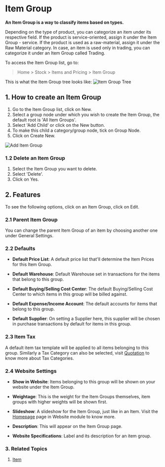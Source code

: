<!-- add-breadcrumbs -->
# Item Group

**An Item Group is a way to classify items based on types.**

Depending on the type of product, you can categorize an item under its respective field. If the product is
service-oriented, assign it under the Item Group - service. If the
product is used as a raw-material, assign it under the Raw Material
category. In case, an item is used only in trading, you can categorize it
under an Item Group called Trading.

To access the Item Group list, go to:
> Home > Stock > Items and Pricing > Item Group

This is what the Item Group tree looks like:
<img class="screenshot" alt="Item Group Tree" src="{{docs_base_url}}/v13/assets/img/stock/item-group-tree.png">

## 1. How to create an Item Group

1. Go to the Item Group list, click on New.
1. Select a group node under which you wish to create the Item Group, the default root is 'All Item Groups'.
1. Select 'Add Child' or click on the New button.
1. To make this child a category/group node, tick on Group Node.
1. Click on Create New.

<img class="screenshot" alt="Add Item Group" src="{{docs_base_url}}/v13/assets/img/stock/item-group-new.gif">

### 1.2 Delete an Item Group

1. Select the Item Group you want to delete.
1. Select 'Delete'.
1. Click on Yes.

## 2. Features
To see the following options, click on an Item Group, click on Edit.

### 2.1 Parent Item Group
You can change the parent Item Group of an item by choosing another one under General Settings.

### 2.2 Defaults

* **Default Price List**: A default price list that'll determine the Item Prices for this Item Group.
* **Default Warehouse**: Default Warehouse set in transactions for the items that belong to this group.

* **Default Buying/Selling Cost Center**: The default Buying/Selling Cost Center to which items in this group will be billed against.
* **Default Expense/Income Account**: The default accounts for items that belong to this group.
* **Default Supplier**: On setting a Supplier here, this supplier will be chosen in purchase transactions by default for items in this group.

### 2.3 Item Tax
A default item tax template will be applied to all items belonging to this group. Similarly a Tax Category can also be selected, visit [Quotation](/docs/v13/user/manual/en/selling/quotation) to know more about Tax Categories.

### 2.4 Website Settings
* **Show in Website**: Items belonging to this group will be shown on your website under the Item Group.
* **Weightage**: This is the weight for the Item Groups themselves, item groups with higher weights will be shown first.
* **Slideshow**: A slideshow for the Item Group, just like in an Item. Visit the [Homepage](/docs/v13/user/manual/en/website/homepage) page in Website module to know more.

* **Description**: This will appear on the Item Group page.
* **Website Specifications**: Label and its description for an item group.

### 3. Related Topics
1. [Item](/docs/v13/user/manual/en/stock/item)
